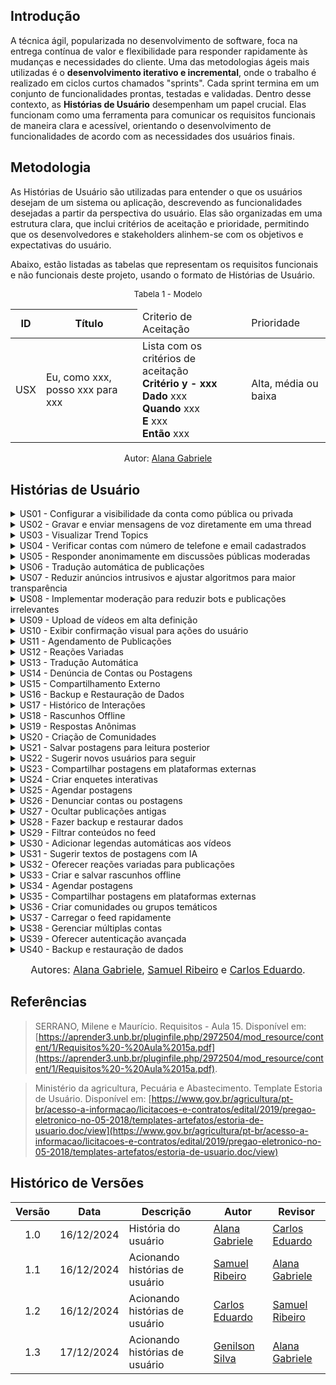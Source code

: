 ## Introdução

A técnica ágil, popularizada no desenvolvimento de software, foca na entrega contínua de valor e flexibilidade para responder rapidamente às mudanças e necessidades do cliente. Uma das metodologias ágeis mais utilizadas é o **desenvolvimento iterativo e incremental**, onde o trabalho é realizado em ciclos curtos chamados "sprints". Cada sprint termina em um conjunto de funcionalidades prontas, testadas e validadas. Dentro desse contexto, as **Histórias de Usuário** desempenham um papel crucial. Elas funcionam como uma ferramenta para comunicar os requisitos funcionais de maneira clara e acessível, orientando o desenvolvimento de funcionalidades de acordo com as necessidades dos usuários finais.

## Metodologia

As Histórias de Usuário são utilizadas para entender o que os usuários desejam de um sistema ou aplicação, descrevendo as funcionalidades desejadas a partir da perspectiva do usuário. Elas são organizadas em uma estrutura clara, que inclui critérios de aceitação e prioridade, permitindo que os desenvolvedores e stakeholders alinhem-se com os objetivos e expectativas do usuário.

Abaixo, estão listadas as tabelas que representam os requisitos funcionais e não funcionais deste projeto, usando o formato de Histórias de Usuário.

<font size="2"><p style="text-align: center">Tabela 1 - Modelo </p></font>

<table>
  <thead>
    <tr>
      <th>ID</th>
      <th>Título</th>
 <td>Criterio de Aceitação</td>
 <td>Prioridade</td>
    </tr>
  </thead>
  <tbody>
    <tr>
      <td>USX</td>
      <td>Eu, como xxx, posso xxx para xxx</td>
       <td> Lista com os critérios de aceitação <br>
       <b> Critério y - xxx </b> <br>
        <b>Dado</b> xxx <br>
         <b>Quando</b> xxx <br> 
         <b>E</b> xxx<br>
        <b> Então</b> xxx
      </td>
      <td>Alta, média ou baixa</td>
    </tr>
  </tbody>
</table>

<p style="text-align: center; font-size: 14px;">
    Autor: <a href="https://github.com/alanagabriele" target="_blank">Alana Gabriele</a>
  </p>

## Histórias de Usuário

<details>
  <summary>US01 - Configurar a visibilidade da conta como pública ou privada</summary>

  <div style="text-align: center;">
    <p><strong>Tabela 2 - Configurar visibilidade</strong></p>
  </div>

  <table>
    <thead>
      <tr>
        <th>ID</th>
        <th>Título</th>
        <th>Critérios de Aceitação</th>
        <th>Prioridade</th>
      </tr>
    </thead>
    <tbody>
      <tr>
        <td>US01</td>
        <td>Eu, como usuário, posso configurar a visibilidade da minha conta como pública ou privada para controlar quem pode ver minhas publicações.</td>
        <td>
          <b>Critério 1 - Configuração de Visibilidade</b> <br>
          <b>Dado</b> que sou um usuário, <br>
          <b>Quando</b> eu acessar as configurações da conta, <br>
          <b>E</b> selecionar a opção de visibilidade, <br>
          <b>Então</b> minha conta deve ser marcada como pública ou privada com base na minha escolha. <br><br>
          <b>Critério 2 - Indicação Visual</b> <br>
          <b>Dado</b> que a visibilidade da minha conta está configurada como privada, <br>
          <b>Quando</b> outro usuário tentar acessar meu perfil, <br>
          <b>Então</b> ele deve visualizar uma mensagem indicando que o perfil é privado.
        </td>
        <td></td>
      </tr>
    </tbody>
  </table>

  <p style="text-align: center;">Autor - <a href="https://github.com/alanagabriele">Alana Gabriele</a></p>

</details>

<details>
  <summary>US02 - Gravar e enviar mensagens de voz diretamente em uma thread</summary>

  <div style="text-align: center;">
    <p><strong>Tabela 3 - Mensagens de voz</strong></p>
  </div>

  <table>
    <thead>
      <tr>
        <th>ID</th>
        <th>Título</th>
        <th>Critérios de Aceitação</th>
        <th>Prioridade</th>
      </tr>
    </thead>
    <tbody>
      <tr>
        <td>US02</td>
        <td>Eu, como usuário, posso gravar e enviar mensagens de voz diretamente em uma postagem ou como resposta a um comentário para compartilhar ideias rapidamente.</td>
        <td>
          <b>Critério 1 - Gravação de Voz</b> <br>
          <b>Dado</b> que sou um usuário, <br>
          <b>Quando</b> eu acessar uma thread ou comentário, <br>
          <b>E</b> clicar no botão de gravação, <br>
          <b>Então</b> o sistema deve iniciar a gravação de uma mensagem de voz. <br><br>
          <b>Critério 2 - Envio de Voz</b> <br>
          <b>Dado</b> que gravei uma mensagem de voz, <br>
          <b>Quando</b> eu clicar no botão de envio, <br>
          <b>Então</b> a mensagem de voz deve ser anexada à postagem ou ao comentário correspondente.
        </td>
        <td></td>
      </tr>
    </tbody>
  </table>

  <p style="text-align: center;">Autor - <a href="https://github.com/alanagabriele">Alana Gabriele</a></p>

</details>

<details>
  <summary>US03 - Visualizar Trend Topics</summary>

  <div style="text-align: center;">
    <p><strong>Tabela 4 - Trend Topics</strong></p>
  </div>

  <table>
    <thead>
      <tr>
        <th>ID</th>
        <th>Título</th>
        <th>Critérios de Aceitação</th>
        <th>Prioridade</th>
      </tr>
    </thead>
    <tbody>
      <tr>
        <td>US03</td>
        <td>Eu, como usuário, posso visualizar os assuntos mais discutidos em uma lista de Trend Topics para identificar rapidamente tópicos populares.</td>
        <td>
          <b>Critério 1 - Exibição de Tendências</b> <br>
          <b>Dado</b> que existem tópicos populares no sistema, <br>
          <b>Quando</b> eu acessar a página inicial, <br>
          <b>Então</b> devo visualizar uma lista com os Trend Topics atualizados. <br><br>
          <b>Critério 2 - Atualização em Tempo Real</b> <br>
          <b>Dado</b> que um novo tópico se torna popular, <br>
          <b>Quando</b> ele atingir o volume necessário, <br>
          <b>Então</b> ele deve ser incluído automaticamente na lista de tendências.
        </td>
        <td></td>
      </tr>
    </tbody>
  </table>

  <p style="text-align: center;">Autor - <a href="https://github.com/alanagabriele">Alana Gabriele</a></p>

</details>

<details>
  <summary>US04 - Verificar contas com número de telefone e email cadastrados</summary>

  <div style="text-align: center;">
    <p><strong>Tabela 5 - Verificação de contas</strong></p>
  </div>

  <table>
    <thead>
      <tr>
        <th>ID</th>
        <th>Título</th>
        <th>Critérios de Aceitação</th>
        <th>Prioridade</th>
      </tr>
    </thead>
    <tbody>
      <tr>
        <td>US04</td>
        <td>Eu, como usuário, posso verificar minha conta com número de telefone e email cadastrados para aumentar a segurança do meu perfil.</td>
        <td>
          <b>Critério 1 - Verificação de Telefone</b> <br>
          <b>Dado</b> que sou um usuário, <br>
          <b>Quando</b> eu informar meu número de telefone, <br>
          <b>E</b> receber um código de verificação, <br>
          <b>Então</b> devo conseguir validar minha conta inserindo o código corretamente. <br><br>
          <b>Critério 2 - Verificação de Email</b> <br>
          <b>Dado</b> que sou um usuário, <br>
          <b>Quando</b> eu informar meu email, <br>
          <b>E</b> receber um código de verificação, <br>
          <b>Então</b> devo conseguir validar minha conta inserindo o código corretamente.
        </td>
        <td></td>
      </tr>
    </tbody>
  </table>

  <p style="text-align: center;">Autor - <a href="https://github.com/alanagabriele">Alana Gabriele</a></p>

</details>

<details>
  <summary>US05 - Responder anonimamente em discussões públicas moderadas</summary>

  <div style="text-align: center;">
    <p><strong>Tabela 6 - Respostas Anônimas</strong></p>
  </div>

  <table>
    <thead>
      <tr>
        <th>ID</th>
        <th>Título</th>
        <th>Critérios de Aceitação</th>
        <th>Prioridade</th>
      </tr>
    </thead>
    <tbody>
      <tr>
        <td>US05</td>
        <td>Eu, como usuário, posso responder anonimamente em discussões públicas moderadas para compartilhar opiniões sem revelar minha identidade.</td>
        <td>
          <b>Critério 1 - Resposta Anônima</b> <br>
          <b>Dado</b> que estou participando de uma discussão pública moderada, <br>
          <b>Quando</b> eu optar por responder anonimamente, <br>
          <b>Então</b> minha resposta deve ser exibida sem associar meu perfil ao conteúdo publicado. <br><br>
          <b>Critério 2 - Moderação de Respostas</b> <br>
          <b>Dado</b> que respondi anonimamente, <br>
          <b>Quando</b> minha resposta for publicada, <br>
          <b>Então</b> ela deve passar por moderação antes de ser exibida publicamente.
        </td>
        <td></td>
      </tr>
    </tbody>
  </table>

  <p style="text-align: center;">Autor - <a href="https://github.com/alanagabriele">Alana Gabriele</a></p>

</details>

<details>
  <summary>US06 - Tradução automática de publicações</summary>

  <div style="text-align: center;">
    <p><strong>Tabela 7 - Tradução Automática</strong></p>
  </div>

  <table>
    <thead>
      <tr>
        <th>ID</th>
        <th>Título</th>
        <th>Critérios de Aceitação</th>
        <th>Prioridade</th>
      </tr>
    </thead>
    <tbody>
      <tr>
        <td>US06</td>
        <td>Eu, como usuário, posso traduzir automaticamente publicações para meu idioma preferido para entender conteúdos em outros idiomas.</td>
        <td>
          <b>Critério 1 - Tradução Automática</b> <br>
          <b>Dado</b> que sou um usuário, <br>
          <b>Quando</b> eu acessar uma publicação em outro idioma, <br>
          <b>E</b> clicar no botão de traduzir, <br>
          <b>Então</b> o sistema deve exibir a publicação traduzida no idioma configurado.
        </td>
        <td></td>
      </tr>
    </tbody>
  </table>

  <p style="text-align: center;">Autor - <a href="https://github.com/alanagabriele">Alana Gabriele</a></p>

</details>

<details>
  <summary>US07 - Reduzir anúncios intrusivos e ajustar algoritmos para maior transparência</summary>

  <div style="text-align: center;">
    <p><strong>Tabela 8 - Anúncios e Algoritmos</strong></p>
  </div>

  <table>
    <thead>
      <tr>
        <th>ID</th>
        <th>Título</th>
        <th>Critérios de Aceitação</th>
        <th>Prioridade</th>
      </tr>
    </thead>
    <tbody>
      <tr>
        <td>US07</td>
        <td>Eu, como usuário, desejo que os anúncios sejam menos intrusivos e os algoritmos mais transparentes para melhorar minha experiência.</td>
        <td>
          <b>Critério 1 - Redução de Anúncios</b> <br>
          <b>Dado</b> que sou um usuário, <br>
          <b>Quando</b> eu navegar pelo feed, <br>
          <b>Então</b> devo visualizar anúncios em menor frequência e com menor impacto visual. <br><br>
          <b>Critério 2 - Algoritmos Transparentes</b> <br>
          <b>Dado</b> que sou um usuário, <br>
          <b>Quando</b> eu interagir com publicações, <br>
          <b>Então</b> devo ser informado de como minha interação influencia as recomendações futuras.
        </td>
        <td></td>
      </tr>
    </tbody>
  </table>

  <p style="text-align: center;">Autor - <a href="https://github.com/alanagabriele">Alana Gabriele</a></p>

</details>

<details>
  <summary>US08 - Implementar moderação para reduzir bots e publicações irrelevantes</summary>

  <div style="text-align: center;">
    <p><strong>Tabela 9 - Moderação de Bots e Conteúdo</strong></p>
  </div>

  <table>
    <thead>
      <tr>
        <th>ID</th>
        <th>Título</th>
        <th>Critérios de Aceitação</th>
        <th>Prioridade</th>
      </tr>
    </thead>
    <tbody>
      <tr>
        <td>US08</td>
        <td>Eu, como administrador, posso moderar publicações para reduzir bots e publicações irrelevantes.</td>
        <td>
          <b>Critério 1 - Detecção de Bots</b> <br>
          <b>Dado</b> que sou administrador, <br>
          <b>Quando</b> eu identificar contas com comportamento suspeito, <br>
          <b>Então</b> devo ter ferramentas para revisar e excluir essas contas. <br><br>
          <b>Critério 2 - Moderação de Conteúdo</b> <br>
          <b>Dado</b> que sou administrador, <br>
          <b>Quando</b> eu revisar publicações, <br>
          <b>Então</b> devo poder marcar conteúdos irrelevantes para remoção ou revisão.
        </td>
        <td></td>
      </tr>
    </tbody>
  </table>

  <p style="text-align: center;">Autor - <a href="https://github.com/alanagabriele">Alana Gabriele</a></p>

</details>

<details>
  <summary>US09 - Upload de vídeos em alta definição</summary>

  <div style="text-align: center;">
    <p><strong>Tabela 10 - Upload de Vídeos</strong></p>
  </div>

  <table>
    <thead>
      <tr>
        <th>ID</th>
        <th>Título</th>
        <th>Critérios de Aceitação</th>
        <th>Prioridade</th>
      </tr>
    </thead>
    <tbody>
      <tr>
        <td>US09</td>
        <td>Eu, como usuário, posso fazer upload de vídeos em alta definição para compartilhar conteúdos de qualidade.</td>
        <td>
          <b>Critério 1 - Upload de Vídeos</b> <br>
          <b>Dado</b> que sou um usuário, <br>
          <b>Quando</b> eu clicar no botão de upload de vídeo, <br>
          <b>Então</b> devo conseguir selecionar e enviar vídeos em alta definição para o sistema. <br><br>
          <b>Critério 2 - Qualidade do Vídeo</b> <br>
          <b>Dado</b> que enviei um vídeo, <br>
          <b>Quando</b> ele for reproduzido no sistema, <br>
          <b>Então</b> a qualidade original do vídeo deve ser mantida.
        </td>
        <td></td>
      </tr>
    </tbody>
  </table>

  <p style="text-align: center;">Autor - <a href="https://github.com/alanagabriele">Alana Gabriele</a></p>

</details>

<details>
  <summary>US10 - Exibir confirmação visual para ações do usuário</summary>

  <div style="text-align: center;">
    <p><strong>Tabela 11 - Confirmação Visual</strong></p>
  </div>

  <table>
    <thead>
      <tr>
        <th>ID</th>
        <th>Título</th>
        <th>Critérios de Aceitação</th>
        <th>Prioridade</th>
      </tr>
    </thead>
    <tbody>
      <tr>
        <td>US11</td>
        <td>Eu, como usuário, quero visualizar uma confirmação visual ao interagir com uma postagem para ter certeza de que minha ação foi concluída.</td>
        <td>
          <b>Critério 1 - Confirmação de Curtir</b> <br>
          <b>Dado</b> que sou um usuário, <br>
          <b>Quando</b> eu clicar no botão de curtir em uma publicação, <br>
          <b>Então</b> o sistema deve exibir uma animação de preenchimento do ícone de curtida. <br><br>
          <b>Critério 2 - Confirmação de Salvar</b> <br>
          <b>Dado</b> que sou um usuário, <br>
          <b>Quando</b> eu clicar no botão de salvar uma publicação, <br>
          <b>Então</b> o sistema deve exibir um alerta de sucesso informando que o conteúdo foi salvo. <br><br>
          <b>Critério 3 - Confirmação de Compartilhar</b> <br>
          <b>Dado</b> que sou um usuário, <br>
          <b>Quando</b> eu clicar no botão de compartilhar uma publicação, <br>
          <b>Então</b> o sistema deve exibir uma mensagem indicando que o link ou conteúdo foi copiado ou enviado.
        </td>
        <td></td>
      </tr>
    </tbody>
  </table>

  <p style="text-align: center;">Autor - <a href="https://github.com/alanagabriele">Alana Gabriele</a></p>

</details>

<details>
  <summary>US11 - Agendamento de Publicações</summary>

  <div style="text-align: center;">
    <p><strong>Tabela 12 - Agendamento de Publicações</strong></p>
  </div>

  <table>
    <thead>
      <tr>
        <th>ID</th>
        <th>Título</th>
        <th>Critérios de Aceitação</th>
        <th>Prioridade</th>
      </tr>
    </thead>
    <tbody>
      <tr>
        <td>RF01</td>
        <td>Eu, como usuário, posso agendar publicações para horários futuros.</td>
        <td>
          <b>Critério 1 - Agendamento de Publicações</b> <br>
          <b>Dado</b> que sou um usuário, <br>
          <b>Quando</b> eu criar uma postagem e escolher uma data e horário futuros, <br>
          <b>Então</b> o sistema deve agendar a publicação.
        </td>
        <td>Alta</td>
      </tr>
    </tbody>
  </table>

  <p style="text-align: center;">Autor - <a href="https://github.com/SamuelRicosta" target="_blank">Samuel Ribeiro </a></p>

</details>

<details>
  <summary>US12 - Reações Variadas</summary>

  <div style="text-align: center;">
    <p><strong>Tabela 13 - Reações Variadas</strong></p>
  </div>

  <table>
    <thead>
      <tr>
        <th>ID</th>
        <th>Título</th>
        <th>Critérios de Aceitação</th>
        <th>Prioridade</th>
      </tr>
    </thead>
    <tbody>
      <tr>
        <td>RF02</td>
        <td>Eu, como usuário, posso reagir às publicações com opções variadas além de "curtir".</td>
        <td>
          <b>Critério 1 - Reações Variadas</b> <br>
          <b>Dado</b> que sou um usuário, <br>
          <b>Quando</b> eu visualizar uma publicação, <br>
          <b>Então</b> devo poder escolher entre várias opções de reação (ex.: "adorar", "haha").
        </td>
        <td>Média</td>
      </tr>
    </tbody>
  </table>

  <p style="text-align: center;">Autor - <a href="https://github.com/SamuelRicosta" target="_blank">Samuel Ribeiro </a></p>

</details>

<details>
  <summary>US13 - Tradução Automática</summary>

  <div style="text-align: center;">
    <p><strong>Tabela 14 - Tradução Automática</strong></p>
  </div>

  <table>
    <thead>
      <tr>
        <th>ID</th>
        <th>Título</th>
        <th>Critérios de Aceitação</th>
        <th>Prioridade</th>
      </tr>
    </thead>
    <tbody>
      <tr>
        <td>US13</td>
        <td>Eu, como usuário, posso traduzir automaticamente publicações para meu idioma preferido.</td>
        <td>
          <b>Critério 1 - Tradução Automática</b> <br>
          <b>Dado</b> que sou um usuário, <br>
          <b>Quando</b> eu visualizar uma publicação em outro idioma, <br>
          <b>Então</b> devo poder traduzir para meu idioma preferido.
        </td>
        <td>Alta</td>
      </tr>
    </tbody>
  </table>

  <p style="text-align: center;">Autor - <a href="https://github.com/SamuelRicosta" target="_blank">Samuel Ribeiro </a></p>

</details>

<details>
  <summary>US14 - Denúncia de Contas ou Postagens</summary>

  <div style="text-align: center;">
    <p><strong>Tabela 15 - Denúncia de Contas ou Postagens</strong></p>
  </div>

  <table>
    <thead>
      <tr>
        <th>ID</th>
        <th>Título</th>
        <th>Critérios de Aceitação</th>
        <th>Prioridade</th>
      </tr>
    </thead>
    <tbody>
      <tr>
        <td>US14</td>
        <td>Eu, como usuário, posso denunciar contas ou postagens que violem as regras da plataforma.</td>
        <td>
          <b>Critério 1 - Denúncia de Postagens</b> <br>
          <b>Dado</b> que sou um usuário, <br>
          <b>Quando</b> eu visualizar uma publicação inadequada, <br>
          <b>Então</b> devo poder denunciá-la.
        </td>
        <td>Alta</td>
      </tr>
      <tr>
        <td></td>
        <td>Critério 2 - Denúncia de Contas</td>
        <td>
          <b>Dado</b> que sou um usuário, <br>
          <b>Quando</b> acessar um perfil inadequado, <br>
          <b>Então</b> devo poder denunciá-lo.
        </td>
        <td></td>
      </tr>
    </tbody>
  </table>

  <p style="text-align: center;">Autor - <a href="https://github.com/SamuelRicosta" target="_blank">Samuel Ribeiro </a></p>

</details>

<details>
  <summary>US15 - Compartilhamento Externo</summary>

  <div style="text-align: center;">
    <p><strong>Tabela 16 - Compartilhamento Externo</strong></p>
  </div>

  <table>
    <thead>
      <tr>
        <th>ID</th>
        <th>Título</th>
        <th>Critérios de Aceitação</th>
        <th>Prioridade</th>
      </tr>
    </thead>
    <tbody>
      <tr>
        <td>US15</td>
        <td>Eu, como usuário, posso compartilhar postagens diretamente em plataformas externas.</td>
        <td>
          <b>Critério 1 - Compartilhamento Externo</b> <br>
          <b>Dado</b> que sou um usuário, <br>
          <b>Quando</b> eu clicar para compartilhar uma postagem, <br>
          <b>Então</b> devo ver opções de plataformas externas.
        </td>
        <td>Média</td>
      </tr>
    </tbody>
  </table>

  <p style="text-align: center;">Autor - <a href="https://github.com/SamuelRicosta" target="_blank">Samuel Ribeiro </a></p>

</details>

<details>
  <summary>US16 - Backup e Restauração de Dados</summary>

  <div style="text-align: center;">
    <p><strong>Tabela 17 - Backup e Restauração de Dados</strong></p>
  </div>

  <table>
    <thead>
      <tr>
        <th>ID</th>
        <th>Título</th>
        <th>Critérios de Aceitação</th>
        <th>Prioridade</th>
      </tr>
    </thead>
    <tbody>
      <tr>
        <td>US16</td>
        <td>Eu, como usuário, posso fazer backup e restaurar meus dados (postagens e configurações).</td>
        <td>
          <b>Critério 1 - Backup de Dados</b> <br>
          <b>Dado</b> que sou um usuário, <br>
          <b>Quando</b> eu acessar as configurações, <br>
          <b>Então</b> devo poder criar um backup.
        </td>
        <td>Alta</td>
      </tr>
      <tr>
        <td></td>
        <td>Critério 2 - Restauração de Dados</td>
        <td>
          <b>Dado</b> que sou um usuário, <br>
          <b>Quando</b> acessar as configurações, <br>
          <b>Então</b> devo restaurar o backup.
        </td>
        <td></td>
      </tr>
    </tbody>
  </table>

  <p style="text-align: center;">Autor - <a href="https://github.com/SamuelRicosta" target="_blank">Samuel Ribeiro </a></p>

</details>  

<details>
  <summary>US17 - Histórico de Interações</summary>

  <div style="text-align: center;">
    <p><strong>Tabela 18 - Histórico de Interações</strong></p>
  </div>

  <table>
    <thead>
      <tr>
        <th>ID</th>
        <th>Título</th>
        <th>Critérios de Aceitação</th>
        <th>Prioridade</th>
      </tr>
    </thead>
    <tbody>
      <tr>
        <td>US17</td>
        <td>Eu, como usuário, posso visualizar o histórico de interações com outros usuários.</td>
        <td>
          <b>Critério 1 - Histórico de Interações</b> <br>
          <b>Dado</b> que sou um usuário, <br>
          <b>Quando</b> eu acessar meu perfil, <br>
          <b>Então</b> devo poder ver o histórico de interações (mensagens, comentários, likes).
        </td>
        <td>Alta</td>
      </tr>
    </tbody>
  </table>

  <p style="text-align: center;">Autor - <a href="https://github.com/SamuelRicosta" target="_blank">Samuel Ribeiro </a></p>

</details>

<details>
  <summary>US18 - Rascunhos Offline</summary>

  <div style="text-align: center;">
    <p><strong>Tabela 19 - Rascunhos Offline</strong></p>
  </div>

  <table>
    <thead>
      <tr>
        <th>ID</th>
        <th>Título</th>
        <th>Critérios de Aceitação</th>
        <th>Prioridade</th>
      </tr>
    </thead>
    <tbody>
      <tr>
        <td>US18</td>
        <td>Eu, como usuário, posso criar e salvar rascunhos de postagens offline.</td>
        <td>
          <b>Critério 1 - Rascunhos Offline</b> <br>
          <b>Dado</b> que sou um usuário,<br> 
          <b>Quando</b> estiver offline, <br>
          <b>Então</b> devo criar e salvar rascunhos que poderão ser publicados quando online.
        </td>
        <td>Alta</td>
      </tr>
    </tbody>
  </table>

  <p style="text-align: center;">Autor - <a href="https://github.com/SamuelRicosta" target="_blank">Samuel Ribeiro </a></p>

</details>

<details>
  <summary>US19 - Respostas Anônimas</summary>

  <div style="text-align: center;">
    <p><strong>Tabela 20 - Respostas Anônimas</strong></p>
  </div>

  <table>
    <thead>
      <tr>
        <th>ID</th>
        <th>Título</th>
        <th>Critérios de Aceitação</th>
        <th>Prioridade</th>
      </tr>
    </thead>
    <tbody>
      <tr>
        <td>US19</td>
        <td>Eu, como usuário, posso responder anonimamente em discussões públicas moderadas.</td>
        <td>
          <b>Critério 1 - Respostas Anônimas</b> <br>
          <b>Dado</b> que sou um usuário,<br> 
          <b>Quando</b> estiver em uma discussão pública,<br> 
          <b>Então</b> devo responder anonimamente, visível apenas para moderadores.
        </td>
        <td>Média</td>
      </tr>
    </tbody>
  </table>

  <p style="text-align: center;">Autor - <a href="https://github.com/SamuelRicosta" target="_blank">Samuel Ribeiro </a></p>

</details>

<details>
  <summary>US20 - Criação de Comunidades</summary>

  <div style="text-align: center;">
    <p><strong>Tabela 21 - Criação de Comunidades</strong></p>
  </div>

  <table>
    <thead>
      <tr>
        <th>ID</th>
        <th>Título</th>
        <th>Critérios de Aceitação</th>
        <th>Prioridade</th>
      </tr>
    </thead>
    <tbody>
      <tr>
        <td>US20</td>
        <td>Eu, como usuário, posso criar comunidades ou grupos temáticos dentro da plataforma.</td>
        <td>
          <b>Critério 1 - Criação de Comunidades</b> <br>
          <b>Dado</b> que sou um usuário,<br> 
          <b>Quando</b> desejar criar um grupo,<br> 
          <b>Então</b> devo configurar nome, descrição e regras da comunidade.
        </td>
        <td>Alta</td>
      </tr>
    </tbody>
  </table>

  <p style="text-align: center;">Autor - <a href="https://github.com/SamuelRicosta" target="_blank">Samuel Ribeiro </a></p>

</details>

<details>
  <summary>US21 - Salvar postagens para leitura posterior</summary>

  <div style="text-align: center;">
    <p><strong>Tabela 22 - Salvar postagens</strong></p>
  </div>

  <table>
    <thead>
      <tr>
        <th>ID</th>
        <th>Título</th>
        <th>Critérios de Aceitação</th>
        <th>Prioridade</th>
      </tr>
    </thead>
    <tbody>
      <tr>
        <td>US21</td>
        <td>Eu, como usuário, posso salvar postagens para leitura posterior em uma seção específica do meu perfil, para facilitar o acesso a conteúdos importantes.</td>
        <td>
          <b>Critério 1 - Botão de Salvar</b> <br>
          <b>Dado</b> que sou um usuário visualizando uma postagem, <br>
          <b>Quando</b> eu clicar no botão "Salvar", <br>
          <b>Então</b> a postagem deve ser adicionada à seção de "Salvos" no meu perfil. <br><br>
          <b>Critério 2 - Listagem no Perfil</b> <br>
          <b>Dado</b> que sou um usuário acessando a seção "Salvos", <br>
          <b>Quando</b> eu visualizar a lista, <br>
          <b>Então</b> todas as postagens salvas devem ser exibidas em ordem cronológica.
        </td>
        <td></td>
      </tr>
    </tbody>
  </table>

  <p style="text-align: center;">Autor - <a href="https://github.com/dudupaz">Carlos Eduardo</a></p>

</details>

<details>
  <summary>US22 - Sugerir novos usuários para seguir</summary>

  <div style="text-align: center;">
    <p><strong>Tabela 23 - Sugerir novos usuários</strong></p>
  </div>

  <table>
    <thead>
      <tr>
        <th>ID</th>
        <th>Título</th>
        <th>Critérios de Aceitação</th>
        <th>Prioridade</th>
      </tr>
    </thead>
    <tbody>
      <tr>
        <td>US22</td>
        <td>Eu, como usuário, desejo receber sugestões de novos usuários para seguir, baseadas nos meus interesses e interações, para expandir minha rede.</td>
        <td>
          <b>Critério 1 - Sugestões Personalizadas</b> <br>
          <b>Dado</b> que sou um usuário autenticado, <br>
          <b>Quando</b> acessar a aba de sugestões, <br>
          <b>Então</b> devo ver uma lista de usuários recomendados baseada nos meus interesses. <br><br>
          <b>Critério 2 - Interação com Sugestões</b> <br>
          <b>Dado</b> que estou visualizando as sugestões, <br>
          <b>Quando</b> clicar em "Seguir", <br>
          <b>Então</b> o usuário selecionado deve ser adicionado à minha lista de seguidos.
        </td>
        <td></td>
      </tr>
    </tbody>
  </table>

  <p style="text-align: center;">Autor - <a href="https://github.com/dudupaz">Carlos Eduardo</a></p>

</details>

<details>
  <summary>US23 - Compartilhar postagens em plataformas externas</summary>

  <div style="text-align: center;">
    <p><strong>Tabela 24 - Compartilhar postagens</strong></p>
  </div>

  <table>
    <thead>
      <tr>
        <th>ID</th>
        <th>Título</th>
        <th>Critérios de Aceitação</th>
        <th>Prioridade</th>
      </tr>
    </thead>
    <tbody>
      <tr>
        <td>US23</td>
        <td>Eu, como usuário, posso compartilhar postagens diretamente em plataformas externas, para aumentar o alcance do conteúdo.</td>
        <td>
          <b>Critério 1 - Opção de Compartilhar</b> <br>
          <b>Dado</b> que sou um usuário visualizando uma postagem, <br>
          <b>Quando</b> clicar no botão "Compartilhar", <br>
          <b>Então</b> deve abrir uma lista de plataformas externas disponíveis. <br><br>
          <b>Critério 2 - Confirmação de Compartilhamento</b> <br>
          <b>Dado</b> que selecionei uma plataforma externa, <br>
          <b>Quando</b> confirmar o compartilhamento, <br>
          <b>Então</b> o conteúdo deve ser publicado na plataforma selecionada.
        </td>
        <td></td>
      </tr>
    </tbody>
  </table>

  <p style="text-align: center;">Autor - <a href="https://github.com/dudupaz">Carlos Eduardo</a></p>

</details>

<details>
  <summary>US24 - Criar enquetes interativas</summary>

  <div style="text-align: center;">
    <p><strong>Tabela 25 - Criar enquetes</strong></p>
  </div>

  <table>
    <thead>
      <tr>
        <th>ID</th>
        <th>Título</th>
        <th>Critérios de Aceitação</th>
        <th>Prioridade</th>
      </tr>
    </thead>
    <tbody>
      <tr>
        <td>US24</td>
        <td>Eu, como usuário, posso criar enquetes interativas em minhas postagens, para engajar minha audiência.</td>
        <td>
          <b>Critério 1 - Formulário de Enquete</b> <br>
          <b>Dado</b> que sou um usuário autenticado, <br>
          <b>Quando</b> criar uma nova postagem, <br>
          <b>Então</b> devo ter a opção de adicionar uma enquete com no máximo 4 opções de resposta. <br><br>
          <b>Critério 2 - Resultados em Tempo Real</b> <br>
          <b>Dado</b> que uma enquete foi publicada, <br>
          <b>Quando</b> outros usuários votarem, <br>
          <b>Então</b> os resultados devem ser atualizados em tempo real.
        </td>
        <td></td>
      </tr>
    </tbody>
  </table>

  <p style="text-align: center;">Autor - <a href="https://github.com/dudupaz">Carlos Eduardo</a></p>

</details>

<details>
  <summary>US25 - Agendar postagens</summary>

  <div style="text-align: center;">
    <p><strong>Tabela 26 - Agendar postagens</strong></p>
  </div>

  <table>
    <thead>
      <tr>
        <th>ID</th>
        <th>Título</th>
        <th>Critérios de Aceitação</th>
        <th>Prioridade</th>
      </tr>
    </thead>
    <tbody>
      <tr>
        <td>US25</td>
        <td>Eu, como usuário, posso agendar postagens para horários específicos, para otimizar a visibilidade do conteúdo.</td>
        <td>
          <b>Critério 1 - Escolha de Data e Hora</b> <br>
          <b>Dado</b> que sou um usuário autenticado, <br>
          <b>Quando</b> criar uma postagem, <br>
          <b>Então</b> devo ter a opção de selecionar a data e hora para publicação. <br><br>
          <b>Critério 2 - Publicação Automática</b> <br>
          <b>Dado</b> que uma postagem foi agendada, <br>
          <b>Quando</b> o horário agendado chegar, <br>
          <b>Então</b> a postagem deve ser publicada automaticamente.
        </td>
        <td></td>
      </tr>
    </tbody>
  </table>

  <p style="text-align: center;">Autor - <a href="https://github.com/dudupaz">Carlos Eduardo</a></p>

</details>

<details>
  <summary>US26 - Denunciar contas ou postagens</summary>

  <div style="text-align: center;">
    <p><strong>Tabela 27 - Denunciar contas ou postagens</strong></p>
  </div>

  <table>
    <thead>
      <tr>
        <th>ID</th>
        <th>Título</th>
        <th>Critérios de Aceitação</th>
        <th>Prioridade</th>
      </tr>
    </thead>
    <tbody>
      <tr>
        <td>US26</td>
        <td>Eu, como usuário, posso denunciar contas ou postagens que violem as regras da comunidade, para melhorar a segurança da plataforma.</td>
        <td>
          <b>Critério 1 - Opção de Denúncia</b> <br>
          <b>Dado</b> que estou visualizando uma postagem ou perfil, <br>
          <b>Quando</b> clicar no botão "Denunciar", <br>
          <b>Então</b> devo ver uma lista de motivos predefinidos para a denúncia. <br><br>
          <b>Critério 2 - Confirmação de Denúncia</b> <br>
          <b>Dado</b> que selecionei um motivo, <br>
          <b>Quando</b> confirmar a denúncia, <br>
          <b>Então</b> o sistema deve registrar a denúncia e exibir uma mensagem de confirmação.
        </td>
        <td></td>
      </tr>
    </tbody>
  </table>

  <p style="text-align: center;">Autor - <a href="https://github.com/dudupaz">Carlos Eduardo</a></p>

</details>

<details>
  <summary>US27 - Ocultar publicações antigas</summary>

  <div style="text-align: center;">
    <p><strong>Tabela 28 - Ocultar publicações antigas</strong></p>
  </div>

  <table>
    <thead>
      <tr>
        <th>ID</th>
        <th>Título</th>
        <th>Critérios de Aceitação</th>
        <th>Prioridade</th>
      </tr>
    </thead>
    <tbody>
      <tr>
        <td>US27</td>
        <td>Eu, como usuário, posso ocultar publicações antigas do meu perfil sem precisar excluí-las, para manter a privacidade.</td>
        <td>
          <b>Critério 1 - Opção de Ocultar</b> <br>
          <b>Dado</b> que sou um usuário autenticado, <br>
          <b>Quando</b> acessar minhas publicações antigas, <br>
          <b>Então</b> devo ter a opção de ocultar uma publicação. <br><br>
          <b>Critério 2 - Visualização Privada</b> <br>
          <b>Dado</b> que uma publicação está oculta, <br>
          <b>Quando</b> acessar meu perfil, <br>
          <b>Então</b> somente eu devo conseguir visualizar essa publicação.
        </td>
        <td></td>
      </tr>
    </tbody>
  </table>

  <p style="text-align: center;">Autor - <a href="https://github.com/dudupaz">Carlos Eduardo</a></p>

</details>

<details>
  <summary>US28 - Fazer backup e restaurar dados</summary>

  <div style="text-align: center;">
    <p><strong>Tabela 29 - Fazer backup e restaurar dados</strong></p>
  </div>

  <table>
    <thead>
      <tr>
        <th>ID</th>
        <th>Título</th>
        <th>Critérios de Aceitação</th>
        <th>Prioridade</th>
      </tr>
    </thead>
    <tbody>
      <tr>
        <td>US28</td>
        <td>Eu, como usuário, posso fazer backup e restaurar meus dados, como postagens e configurações, para evitar perda de informações importantes.</td>
        <td>
          <b>Critério 1 - Backup Manual</b> <br>
          <b>Dado</b> que sou um usuário autenticado, <br>
          <b>Quando</b> acessar as configurações, <br>
          <b>Então</b> devo ter a opção de gerar um backup dos meus dados. <br><br>
          <b>Critério 2 - Restauração de Dados</b> <br>
          <b>Dado</b> que tenho um arquivo de backup, <br>
          <b>Quando</b> acessar a opção de restaurar dados, <br>
          <b>Então</b> o sistema deve restaurar minhas postagens e configurações com sucesso.
        </td>
        <td></td>
      </tr>
    </tbody>
  </table>

  <p style="text-align: center;">Autor - <a href="https://github.com/dudupaz">Carlos Eduardo</a></p>

</details>

<details>
  <summary>US29 - Filtrar conteúdos no feed</summary>

  <div style="text-align: center;">
    <p><strong>Tabela 30 - Filtrar conteúdos</strong></p>
  </div>

  <table>
    <thead>
      <tr>
        <th>ID</th>
        <th>Título</th>
        <th>Critérios de Aceitação</th>
        <th>Prioridade</th>
      </tr>
    </thead>
    <tbody>
      <tr>
        <td>US29</td>
        <td>Eu, como usuário, posso filtrar conteúdos no feed com base em categorias específicas, para visualizar apenas o que for relevante para mim.</td>
        <td>
          <b>Critério 1 - Opção de Filtro</b> <br>
          <b>Dado</b> que sou um usuário autenticado, <br>
          <b>Quando</b> acessar meu feed, <br>
          <b>Então</b> devo ter a opção de selecionar categorias específicas para filtrar os conteúdos exibidos. <br><br>
          <b>Critério 2 - Atualização em Tempo Real</b> <br>
          <b>Dado</b> que um filtro foi aplicado, <br>
          <b>Quando</b> novos conteúdos forem carregados, <br>
          <b>Então</b> apenas os conteúdos que atendem ao filtro devem ser exibidos.
        </td>
        <td></td>
      </tr>
    </tbody>
  </table>

  <p style="text-align: center;">Autor - <a href="https://github.com/dudupaz">Carlos Eduardo</a></p>

</details>

<details>
  <summary>US30 - Adicionar legendas automáticas aos vídeos</summary>

  <div style="text-align: center;">
    <p><strong>Tabela 31 - Adicionar legendas automáticas</strong></p>
  </div>

  <table>
    <thead>
      <tr>
        <th>ID</th>
        <th>Título</th>
        <th>Critérios de Aceitação</th>
        <th>Prioridade</th>
      </tr>
    </thead>
    <tbody>
      <tr>
        <td>US30</td>
        <td>Eu, como usuário, posso adicionar legendas automáticas aos vídeos que envio, com suporte para múltiplos idiomas, para torná-los acessíveis.</td>
        <td>
          <b>Critério 1 - Geração Automática</b> <br>
          <b>Dado</b> que sou um usuário autenticado, <br>
          <b>Quando</b> enviar um vídeo, <br>
          <b>Então</b> devo ter a opção de gerar legendas automáticas com suporte a múltiplos idiomas. <br><br>
          <b>Critério 2 - Editar Legendas</b> <br>
          <b>Dado</b> que as legendas foram geradas, <br>
          <b>Quando</b> acessar a opção de edição, <br>
          <b>Então</b> devo poder corrigir ou ajustar o texto gerado automaticamente.
        </td>
        <td></td>
      </tr>
    </tbody>
  </table>

  <p style="text-align: center;">Autor - <a href="https://github.com/dudupaz">Carlos Eduardo</a></p>

</details>

<details>
  <summary>US31 - Sugerir textos de postagens com IA</summary>

  <div style="text-align: center;">
    <p><strong>Tabela 31 - Sugerir textos de postagens com IA</strong></p>
  </div>

  <table>
    <thead>
      <tr>
        <th>ID</th>
        <th>Título</th>
        <th>Critérios de Aceitação</th>
        <th>Prioridade</th>
      </tr>
    </thead>
    <tbody>
      <tr>
        <td>US31</td>
        <td>Eu, como usuário, posso receber sugestões automáticas de textos ao criar postagens, com base em palavras-chave fornecidas, para facilitar a criação.</td>
        <td>
          <b>Critério 1 - Sugestão Automática</b> <br>
          <b>Dado</b> que sou um usuário autenticado, <br>
          <b>Quando</b> começar a criar uma postagem e fornecer palavras-chave, <br>
          <b>Então</b> o sistema deve sugerir textos relevantes gerados por IA. <br><br>
          <b>Critério 2 - Ajuste Manual</b> <br>
          <b>Dado</b> que o texto foi sugerido, <br>
          <b>Quando</b> desejar ajustar o conteúdo, <br>
          <b>Então</b> devo ser capaz de editar ou complementar o texto.
        </td>
        <td>Alta</td>
      </tr>
    </tbody>
  </table>

  <p style="text-align: center;">Autor - <a href="https://github.com/GenilsonJrs">Genilson Silva</a></p>
</details>


<details>
  <summary>US32 - Oferecer reações variadas para publicações</summary>

  <div style="text-align: center;">
    <p><strong>Tabela 32 - Reações variadas para publicações</strong></p>
  </div>

  <table>
    <thead>
      <tr>
        <th>ID</th>
        <th>Título</th>
        <th>Critérios de Aceitação</th>
        <th>Prioridade</th>
      </tr>
    </thead>
    <tbody>
      <tr>
        <td>US32</td>
        <td>Eu, como usuário, posso usar reações variadas (além de curtir) para expressar minhas emoções em publicações.</td>
        <td>
          <b>Critério 1 - Tipos de Reação</b> <br>
          <b>Dado</b> que sou um usuário autenticado, <br>
          <b>Quando</b> visualizar uma postagem, <br>
          <b>Então</b> devo ter opções como "curtir", "adorar", "surpreso" e outras reações. <br><br>
          <b>Critério 2 - Alterar Reação</b> <br>
          <b>Dado</b> que já reagi a uma publicação, <br>
          <b>Quando</b> quiser modificar minha reação, <br>
          <b>Então</b> devo conseguir substituir a reação anterior.
        </td>
        <td>Média</td>
      </tr>
    </tbody>
  </table>

  <p style="text-align: center;">Autor - <a href="https://github.com/GenilsonJrs">Genilson Silva</a></p>
</details>


<details>
  <summary>US33 - Criar e salvar rascunhos offline</summary>

  <div style="text-align: center;">
    <p><strong>Tabela 33 - Criar e salvar rascunhos offline</strong></p>
  </div>

  <table>
    <thead>
      <tr>
        <th>ID</th>
        <th>Título</th>
        <th>Critérios de Aceitação</th>
        <th>Prioridade</th>
      </tr>
    </thead>
    <tbody>
      <tr>
        <td>US33</td>
        <td>Eu, como usuário, posso criar e salvar rascunhos de postagens mesmo sem conexão com a internet.</td>
        <td>
          <b>Critério 1 - Salvar Offline</b> <br>
          <b>Dado</b> que estou sem conexão, <br>
          <b>Quando</b> criar um rascunho, <br>
          <b>Então</b> o sistema deve salvar o conteúdo localmente. <br><br>
          <b>Critério 2 - Publicar ao Reconectar</b> <br>
          <b>Dado</b> que um rascunho foi salvo offline, <br>
          <b>Quando</b> houver conexão, <br>
          <b>Então</b> devo poder publicá-lo diretamente.
        </td>
        <td>Alta</td>
      </tr>
    </tbody>
  </table>

  <p style="text-align: center;">Autor - <a href="https://github.com/GenilsonJrs">Genilson Silva</a></p>
</details>


<details>
  <summary>US34 - Agendar postagens</summary>

  <div style="text-align: center;">
    <p><strong>Tabela 34 - Agendar postagens</strong></p>
  </div>

  <table>
    <thead>
      <tr>
        <th>ID</th>
        <th>Título</th>
        <th>Critérios de Aceitação</th>
        <th>Prioridade</th>
      </tr>
    </thead>
    <tbody>
      <tr>
        <td>US34</td>
        <td>Eu, como usuário, posso agendar postagens para horários específicos no futuro.</td>
        <td>
          <b>Critério 1 - Definir Horário</b> <br>
          <b>Dado</b> que estou criando uma postagem, <br>
          <b>Quando</b> acessar a opção de agendamento, <br>
          <b>Então</b> devo poder escolher uma data e horário específicos para a publicação. <br><br>
          <b>Critério 2 - Gerenciar Agendamentos</b> <br>
          <b>Dado</b> que agendei uma postagem, <br>
          <b>Quando</b> acessar a lista de agendamentos, <br>
          <b>Então</b> devo poder editar ou cancelar o agendamento.
        </td>
        <td>Alta</td>
      </tr>
    </tbody>
  </table>

  <p style="text-align: center;">Autor - <a href="https://github.com/GenilsonJrs">Genilson Silva</a></p>
</details>


<details>
  <summary>US35 - Compartilhar postagens em plataformas externas</summary>

  <div style="text-align: center;">
    <p><strong>Tabela 35 - Compartilhar postagens externamente</strong></p>
  </div>

  <table>
    <thead>
      <tr>
        <th>ID</th>
        <th>Título</th>
        <th>Critérios de Aceitação</th>
        <th>Prioridade</th>
      </tr>
    </thead>
    <tbody>
      <tr>
        <td>US35</td>
        <td>Eu, como usuário, posso compartilhar postagens diretamente em plataformas externas para ampliar seu alcance.</td>
        <td>
          <b>Critério 1 - Compartilhamento</b> <br>
          <b>Dado</b> que estou visualizando uma postagem, <br>
          <b>Quando</b> selecionar a opção de compartilhamento, <br>
          <b>Então</b> devo poder enviá-la para redes externas como Instagram, Facebook ou WhatsApp. <br><br>
          <b>Critério 2 - Personalizar Compartilhamento</b> <br>
          <b>Dado</b> que escolhi uma plataforma, <br>
          <b>Quando</b> quiser adicionar um comentário antes de compartilhar, <br>
          <b>Então</b> devo poder incluir texto adicional.
        </td>
        <td>Média</td>
      </tr>
    </tbody>
  </table>

  <p style="text-align: center;">Autor - <a href="https://github.com/GenilsonJrs">Genilson Silva</a></p>
</details>

<details>
  <summary>US36 - Criar comunidades ou grupos temáticos</summary>

  <div style="text-align: center;">
    <p><strong>Tabela 36 - Criar comunidades ou grupos temáticos</strong></p>
  </div>

  <table>
    <thead>
      <tr>
        <th>ID</th>
        <th>Título</th>
        <th>Critérios de Aceitação</th>
        <th>Prioridade</th>
      </tr>
    </thead>
    <tbody>
      <tr>
        <td>US36</td>
        <td>Eu, como usuário, posso criar comunidades ou grupos temáticos dentro da plataforma para compartilhar conteúdos específicos.</td>
        <td>
          <b>Critério 1 - Criação de Comunidades</b> <br>
          <b>Dado</b> que sou um usuário autenticado, <br>
          <b>Quando</b> acessar a opção de criar comunidades, <br>
          <b>Então</b> devo poder definir um nome, descrição e regras do grupo. <br><br>
          <b>Critério 2 - Gerenciamento de Membros</b> <br>
          <b>Dado</b> que criei uma comunidade, <br>
          <b>Quando</b> gerenciar membros, <br>
          <b>Então</b> devo poder aceitar, remover ou banir usuários.
        </td>
        <td>Alta</td>
      </tr>
    </tbody>
  </table>

  <p style="text-align: center;">Autor - <a href="https://github.com/GenilsonJrs">Genilson Silva</a></p>
</details>


<details>
  <summary>US37 - Carregar o feed rapidamente</summary>

  <div style="text-align: center;">
    <p><strong>Tabela 37 - Carregar o feed rapidamente</strong></p>
  </div>

  <table>
    <thead>
      <tr>
        <th>ID</th>
        <th>Título</th>
        <th>Critérios de Aceitação</th>
        <th>Prioridade</th>
      </tr>
    </thead>
    <tbody>
      <tr>
        <td>US37</td>
        <td>Eu, como usuário, posso visualizar o feed carregando rapidamente, mesmo com um grande volume de conteúdo.</td>
        <td>
          <b>Critério 1 - Carregamento Eficiente</b> <br>
          <b>Dado</b> que sou um usuário autenticado, <br>
          <b>Quando</b> acessar o feed, <br>
          <b>Então</b> o sistema deve carregar as postagens em menos de 2 segundos. <br><br>
          <b>Critério 2 - Paginação ou Scroll Progressivo</b> <br>
          <b>Dado</b> que estou navegando pelo feed, <br>
          <b>Quando</b> rolar a página, <br>
          <b>Então</b> novos conteúdos devem ser carregados progressivamente.
        </td>
        <td>Alta</td>
      </tr>
    </tbody>
  </table>

  <p style="text-align: center;">Autor - <a href="https://github.com/GenilsonJrs">Genilson Silva</a></p>
</details>


<details>
  <summary>US38 - Gerenciar múltiplas contas</summary>

  <div style="text-align: center;">
    <p><strong>Tabela 38 - Gerenciar múltiplas contas</strong></p>
  </div>

  <table>
    <thead>
      <tr>
        <th>ID</th>
        <th>Título</th>
        <th>Critérios de Aceitação</th>
        <th>Prioridade</th>
      </tr>
    </thead>
    <tbody>
      <tr>
        <td>US38</td>
        <td>Eu, como usuário, posso gerenciar múltiplas contas no mesmo aplicativo para alternar entre perfis facilmente.</td>
        <td>
          <b>Critério 1 - Adicionar Contas</b> <br>
          <b>Dado</b> que sou um usuário autenticado, <br>
          <b>Quando</b> acessar a seção de contas, <br>
          <b>Então</b> devo poder adicionar várias contas com login individual. <br><br>
          <b>Critério 2 - Alternar Contas</b> <br>
          <b>Dado</b> que adicionei múltiplas contas, <br>
          <b>Quando</b> quiser alternar, <br>
          <b>Então</b> devo poder mudar de conta com um único clique.
        </td>
        <td>Média</td>
      </tr>
    </tbody>
  </table>

  <p style="text-align: center;">Autor - <a href="https://github.com/GenilsonJrs">Genilson Silva</a></p>
</details>

<details>
  <summary>US39 - Oferecer autenticação avançada</summary>

  <div style="text-align: center;">
    <p><strong>Tabela 39 - Oferecer autenticação avançada</strong></p>
  </div>

  <table>
    <thead>
      <tr>
        <th>ID</th>
        <th>Título</th>
        <th>Critérios de Aceitação</th>
        <th>Prioridade</th>
      </tr>
    </thead>
    <tbody>
      <tr>
        <td>US39</td>
        <td>Eu, como usuário, posso acessar o sistema com autenticação avançada para aumentar a segurança da conta.</td>
        <td>
          <b>Critério 1 - Autenticação em Duas Etapas</b> <br>
          <b>Dado</b> que sou um usuário registrado, <br>
          <b>Quando</b> fizer login, <br>
          <b>Então</b> devo ter a opção de ativar autenticação em duas etapas (código SMS ou aplicativo autenticador). <br><br>
          <b>Critério 2 - Recuperação Segura</b> <br>
          <b>Dado</b> que esqueci minha senha, <br>
          <b>Quando</b> iniciar a recuperação, <br>
          <b>Então</b> o sistema deve validar minha identidade por email ou telefone.
        </td>
        <td>Alta</td>
      </tr>
    </tbody>
  </table>

  <p style="text-align: center;">Autor - <a href="https://github.com/GenilsonJrs">Genilson Silva</a></p>
</details>

<details>
  <summary>US40 - Backup e restauração de dados</summary>

  <div style="text-align: center;">
    <p><strong>Tabela 40 - Backup e restauração de dados</strong></p>
  </div>

  <table>
    <thead>
      <tr>
        <th>ID</th>
        <th>Título</th>
        <th>Critérios de Aceitação</th>
        <th>Prioridade</th>
      </tr>
    </thead>
    <tbody>
      <tr>
        <td>US40</td>
        <td>Eu, como usuário, posso fazer backup e restaurar meus dados, incluindo postagens e configurações, para evitar perdas.</td>
        <td>
          <b>Critério 1 - Realizar Backup</b> <br>
          <b>Dado</b> que sou um usuário autenticado, <br>
          <b>Quando</b> acessar a opção de backup, <br>
          <b>Então</b> devo poder salvar meus dados em um arquivo seguro. <br><br>
          <b>Critério 2 - Restaurar Dados</b> <br>
          <b>Dado</b> que possuo um arquivo de backup, <br>
          <b>Quando</b> acessar a opção de restauração, <br>
          <b>Então</b> o sistema deve recuperar minhas postagens e configurações anteriores.
        </td>
        <td>Média</td>
      </tr>
    </tbody>
  </table>

  <p style="text-align: center;">Autor - <a href="https://github.com/GenilsonJrs">Genilson Silva</a></p>
</details>


<font size="3"><p style="text-align: center">Autores: [Alana Gabriele](https://github.com/alanagabriele), [Samuel Ribeiro](https://github.com/SamuelRicosta) e [Carlos Eduardo](https://github.com/dudupaz). </p></font>

## Referências

> SERRANO, Milene e Maurício. Requisitos - Aula 15. Disponível em: [https://aprender3.unb.br/pluginfile.php/2972504/mod_resource/content/1/Requisitos%20-%20Aula%2015a.pdf](https://aprender3.unb.br/pluginfile.php/2972504/mod_resource/content/1/Requisitos%20-%20Aula%2015a.pdf).

> Ministério da agricultura, Pecuária e Abastecimento. Template Estoria de Usuário. Disponível em: [https://www.gov.br/agricultura/pt-br/acesso-a-informacao/licitacoes-e-contratos/edital/2019/pregao-eletronico-no-05-2018/templates-artefatos/estoria-de-usuario.doc/view](https://www.gov.br/agricultura/pt-br/acesso-a-informacao/licitacoes-e-contratos/edital/2019/pregao-eletronico-no-05-2018/templates-artefatos/estoria-de-usuario.doc/view)

## Histórico de Versões

| Versão | Data       | Descrição           | Autor                                              | Revisor                                      |
| :----: | ---------- | ------------------- | -------------------------------------------------- | -------------------------------------------- |
|  1.0   | 16/12/2024 | História do usuário | [Alana Gabriele](https://github.com/alanagabriele) | [Carlos Eduardo](https://github.com/dudupaz) |
|  1.1   | 16/12/2024 | Acionando histórias de usuário | [Samuel Ribeiro](https://github.com/SamuelRicosta) | [Alana Gabriele](https://github.com/alanagabriele) |
|  1.2   | 16/12/2024 | Acionando histórias de usuário | [Carlos Eduardo](https://github.com/dudupaz) | [Samuel Ribeiro](https://github.com/SamuelRicosta) |
|  1.3   | 17/12/2024 | Acionando histórias de usuário | [Genilson Silva](https://github.com/GenilsonJrs) | [Alana Gabriele](https://github.com/alanagabriele) |
